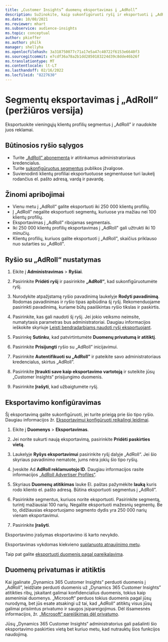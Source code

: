 ```yaml
---
title: „Customer Insights” duomenų eksportavimas į „AdRoll”
description: Sužinokite, kaip sukonfigūruoti ryšį ir eksportuoti į „AdRoll“.
ms.date: 10/08/2021
ms.reviewer: mhart
ms.subservice: audience-insights
ms.topic: conceptual
author: pkieffer
ms.author: philk
manager: shellyha
ms.openlocfilehash: 3a318750077c71a17e5a47c40722f6153e6640f3
ms.sourcegitcommit: e7cdf36a78a2b1dd2850183224d39c8dde46b26f
ms.translationtype: MT
ms.contentlocale: lt-LT
ms.lasthandoff: 02/16/2022
ms.locfileid: "8227630"
---
```

# <a name="export-segments-to-adroll-preview"></a>Segmentų eksportavimas į „AdRoll“ (peržiūros versija)

Eksportuokite vieningųjų klientų profilių segmentus į „AdRoll” ir naudokite juos reklamai. 

## <a name="prerequisites-for-a-connection"></a>Būtinosios ryšio sąlygos

-   Turite [„AdRoll” abonementą](https://www.adroll.com/) ir atitinkamus administratoriaus kredencialus.
-   Turite [sukonfigūruotus segmentus](segments.md) publikos įžvalgose.
-   Suvienodinti klientų profiliai eksportuotuose segmentuose turi laukelį rodančius el. pašto adresą, vardą ir pavardę.

## <a name="known-limitations"></a>Žinomi apribojimai

- Vienu metu į „AdRoll“ galite eksportuoti iki 250 000 klientų profilių.
- Į „AdRoll‟ negalite eksportuoti segmentų, kuriuose yra mažiau nei 100 klientų profilių. 
- Eksportavimas į „AdRoll” ribojamas segmentais.
- Iki 250 000 klientų profilių eksportavimas į „AdRoll" gali užtrukti iki 10 minučių. 
- Klientų profilių, kuriuos galite eksportuoti į „AdRoll", skaičius priklauso nuo sutarties su „AdRoll".

## <a name="set-up-connection-to-adroll"></a>Ryšio su „AdRoll“ nustatymas

1. Eikite į **Administravimas** > **Ryšiai**.

1. Pasirinkite **Pridėti ryšį** ir pasirinkite **„AdRoll“**, kad sukonfigūruotumėte ryšį.

1. Nurodykite atpažįstamą ryšio pavadinimą laukelyje **Rodyti pavadinimą**. Rodomas pavadinimas ir ryšio tipas apibūdina šį ryšį. Rekomenduojame pasirinkti pavadinimą, kuriame būtų paaiškintas ryšio tikslas ir paskirtis.

1. Pasirinkite, kas gali naudoti šį ryšį. Jei jokio veiksmo neimsite, numatytasis parametras bus administratoriai. Daugiau informacijos ieškokite skyriuje [Leisti bendradarbiams naudoti ryšį eksportuojant](connections.md#allow-contributors-to-use-a-connection-for-exports).

1. Pasirinkę **Sutinku**, kad patvirtintumėte **Duomenų privatumą ir atitiktį**.

1. Pasirinkite **Prisijungti** ryšio su „AdRoll” inicijavimui.

1. Pasirinkite **Autentifikuoti su „AdRoll”** ir pateikite savo administratoriaus kredencialus, skirtus „AdRoll”. 

1. Pasirinkite **Įtraukti save kaip eksportavimo vartotoją** ir suteikite jūsų „Customer Insights“ prisijungimo duomenis.

1. Pasirinkite **Įrašyti**, kad užbaigtumėte ryšį.

## <a name="configure-an-export"></a>Eksportavimo konfigūravimas

Šį eksportavimą galite sukonfigūruoti, jei turite prieigą prie šio tipo ryšio. Daugiau informacijos žr. [Eksportavimui konfigūruoti reikalingi leidimai](export-destinations.md#set-up-a-new-export).

1. Eikite į **Duomenys** > **Eksportavimas**.

1. Jei norite sukurti naują eksportavimą, pasirinkite **Pridėti paskirties vietą**.

1. Laukelyje **Ryšys eksportavimui** pasirinkite ryšį dalyje „AdRoll“. Jei šio skyriaus pavadinimo nematote, jums nėra jokių šio tipo ryšių.

1. Įveskite Ad **AdRoll reklamuotojo ID**. Daugiau informacijos rasite informacijos [„AdRoll Advertiser Profiles“](https://help.adroll.com/hc/articles/212011838-Advertiser-Profiles).

1. Skyriaus **Duomenų atitikimas** lauke El. paštas pažymėkite **lauką** kuris rodo kliento el. pašto adresą. Būtina eksportuoti segmentus į „AdRoll”.

1. Pasirinkite segmentus, kuriuos norite eksportuoti. Pasirinkite segmentą, turintį mažiausiai 100 narių. Negalite eksportuoti mažesnių segmentų. Be to, didžiausias eksportuojamo segmento dydis yra 250 000 narių vienam eksportavimui. 

1. Pasirinkite **Įrašyti**.

Eksportavimo įrašymas eksportavimo iš karto nevykdo.

Eksportavimas vykdomas kiekvieno [suplanuoto atnaujinimo metu](system.md#schedule-tab). 

Taip pat galite [eksportuoti duomenis pagal pareikalavimą](export-destinations.md#run-exports-on-demand). 


## <a name="data-privacy-and-compliance"></a>Duomenų privatumas ir atitiktis

Kai įgalinate „Dynamics 365 Customer Insights” perduoti duomenis į „AdRoll”, leidžiate perduoti duomenis už „Dynamics 365 Customer Insights” atitikties ribų, įskaitant galimai konfidencialius duomenis, tokius kaip asmeniniai duomenys. „Microsoft“ perduos tokius duomenis pagal jūsų nurodymą, bet jūs esate atsakingi už tai, kad „AdRoll“ atitiktų visus jūsų galimai prisiimtus privatumo ir saugos įsipareigojimus. Dėl išsamesnės informacijos, žr. [„Microsoft“ pareiškimas dėl privatumo](https://go.microsoft.com/fwlink/?linkid=396732).

Jūsų „Dynamics 365 Customer Insights“ administratorius gali pašalinti šio eksportavimo paskirties vietą bet kuriuo metu, kad nutrauktų šios funkcijos naudojimą.

